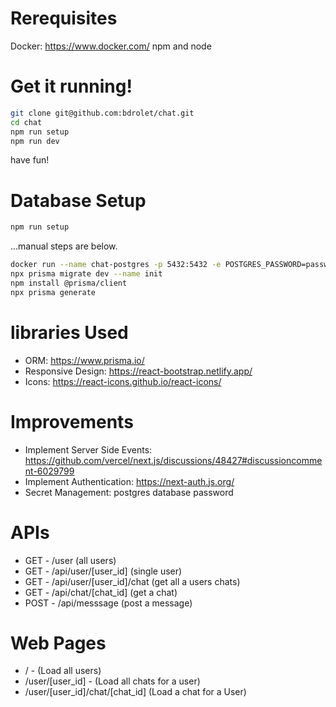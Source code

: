 # Rerequisites
Docker: https://www.docker.com/
npm and node

# Get it running!

```bash
git clone git@github.com:bdrolet/chat.git
cd chat
npm run setup
npm run dev
```
have fun!
# Database Setup
```bash
npm run setup
```

...manual steps are below.

```bash
docker run --name chat-postgres -p 5432:5432 -e POSTGRES_PASSWORD=password1 -d postgres
npx prisma migrate dev --name init
npm install @prisma/client 
npx prisma generate 
```
# libraries Used
- ORM: https://www.prisma.io/
- Responsive Design: https://react-bootstrap.netlify.app/
- Icons: https://react-icons.github.io/react-icons/
# Improvements
- Implement Server Side Events: https://github.com/vercel/next.js/discussions/48427#discussioncomment-6029799
- Implement Authentication: https://next-auth.js.org/
- Secret Management: postgres database password

# APIs
- GET - /user (all users)
- GET - /api/user/[user_id] (single user)
- GET - /api/user/[user_id]/chat (get all a users chats)
- GET - /api/chat/[chat_id]  (get a chat)
- POST - /api/messsage (post a message)

# Web Pages
- / - (Load all users)
- /user/[user_id] - (Load all chats for a user)
- /user/[user_id]/chat/[chat_id] (Load a chat for a User)


